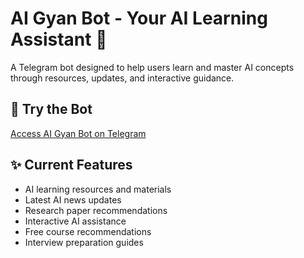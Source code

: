 # AI Gyan Bot - Your AI Learning Assistant 🤖

A Telegram bot designed to help users learn and master AI concepts through resources, updates, and interactive guidance.

## 🔗 Try the Bot
[Access AI Gyan Bot on Telegram](https://t.me/aikagyan_bot)

## ✨ Current Features
- AI learning resources and materials
- Latest AI news updates
- Research paper recommendations
- Interactive AI assistance
- Free course recommendations
- Interview preparation guides
